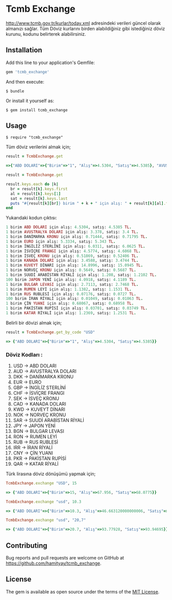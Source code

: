 # Tcmb Exchange

http://www.tcmb.gov.tr/kurlar/today.xml adresindeki verileri güncel olarak almanızı sağlar. Tüm Döviz kurlarını birden alabildiğiniz gibi istediğiniz döviz kurunu, kodunu belirterek alabilirsiniz.

## Installation

Add this line to your application's Gemfile:

```ruby
gem 'tcmb_exchange'
```

And then execute:

    $ bundle

Or install it yourself as:

    $ gem install tcmb_exchange

## Usage

    $ require "tcmb_exchange"

Tüm döviz verilerini almak için;

```ruby
result = TcmbExchange.get

=>{"ABD DOLARI"=>{"Birim"=>"1", "Alış"=>4.5304, "Satış"=>4.5385}, "AVUSTRALYA DOLARI"=>{"Birim"=>"1", "Alış"=>3.378, "Satış"=>3.4}, "DANİMARKA KRONU"=>{"Birim"=>"1", "Alış"=>0.71444, "Satış"=>0.71795}, "EURO"=>{"Birim"=>"1", "Alış"=>5.3334, "Satış"=>5.343}, "İNGİLİZ STERLİNİ"=>{"Birim"=>"1", "Alış"=>6.0311, "Satış"=>6.0625}, "İSVİÇRE FRANGI"=>{"Birim"=>"1", "Alış"=>4.5774, "Satış"=>4.6068}, "İSVEÇ KRONU"=>{"Birim"=>"1", "Alış"=>0.51869, "Satış"=>0.52406}, "KANADA DOLARI"=>{"Birim"=>"1", "Alış"=>3.4588, "Satış"=>3.4744}, "KUVEYT DİNARI"=>{"Birim"=>"1", "Alış"=>14.8996, "Satış"=>15.0945}, "NORVEÇ KRONU"=>{"Birim"=>"1", "Alış"=>0.5649, "Satış"=>0.5687}, "SUUDİ ARABİSTAN RİYALİ"=>{"Birim"=>"1", "Alış"=>1.208, "Satış"=>1.2102}, "JAPON YENİ"=>{"Birim"=>"100", "Alış"=>4.0918, "Satış"=>4.1189}, "BULGAR LEVASI"=>{"Birim"=>"1", "Alış"=>2.7113, "Satış"=>2.7468}, "RUMEN LEYİ"=>{"Birim"=>"1", "Alış"=>1.1382, "Satış"=>1.1531}, "RUS RUBLESİ"=>{"Birim"=>"1", "Alış"=>0.07176, "Satış"=>0.0727}, "İRAN RİYALİ"=>{"Birim"=>"100", "Alış"=>0.01049, "Satış"=>0.01063}, "ÇİN YUANI"=>{"Birim"=>"1", "Alış"=>0.68067, "Satış"=>0.68958}, "PAKİSTAN RUPİSİ"=>{"Birim"=>"1", "Alış"=>0.03701, "Satış"=>0.03749}, "KATAR RİYALİ"=>{"Birim"=>"1", "Alış"=>1.2369, "Satış"=>1.2531}}

```    
```ruby
result = TcmbExchange.get

result.keys.each do |k|
  br = result[k].keys.first
  al = result[k].keys[1]
  sat = result[k].keys.last
  puts "#{result[k][br]} birim " + k + " için alış: " + result[k][al].to_s + ", satış: " + result[k][sat].to_s + " TL."
end
```    
Yukarıdaki kodun çıktısı:

```ruby
1 birim ABD DOLARI için alış: 4.5304, satış: 4.5385 TL.
1 birim AVUSTRALYA DOLARI için alış: 3.378, satış: 3.4 TL.
1 birim DANİMARKA KRONU için alış: 0.71444, satış: 0.71795 TL.
1 birim EURO için alış: 5.3334, satış: 5.343 TL.
1 birim İNGİLİZ STERLİNİ için alış: 6.0311, satış: 6.0625 TL.
1 birim İSVİÇRE FRANGI için alış: 4.5774, satış: 4.6068 TL.
1 birim İSVEÇ KRONU için alış: 0.51869, satış: 0.52406 TL.
1 birim KANADA DOLARI için alış: 3.4588, satış: 3.4744 TL.
1 birim KUVEYT DİNARI için alış: 14.8996, satış: 15.0945 TL.
1 birim NORVEÇ KRONU için alış: 0.5649, satış: 0.5687 TL.
1 birim SUUDİ ARABİSTAN RİYALİ için alış: 1.208, satış: 1.2102 TL.
100 birim JAPON YENİ için alış: 4.0918, satış: 4.1189 TL.
1 birim BULGAR LEVASI için alış: 2.7113, satış: 2.7468 TL.
1 birim RUMEN LEYİ için alış: 1.1382, satış: 1.1531 TL.
1 birim RUS RUBLESİ için alış: 0.07176, satış: 0.0727 TL.
100 birim İRAN RİYALİ için alış: 0.01049, satış: 0.01063 TL.
1 birim ÇİN YUANI için alış: 0.68067, satış: 0.68958 TL.
1 birim PAKİSTAN RUPİSİ için alış: 0.03701, satış: 0.03749 TL.
1 birim KATAR RİYALİ için alış: 1.2369, satış: 1.2531 TL.
```    

Belirli bir dövizi almak için;

```ruby
result = TcmbExchange.get_by_code "USD"

=> {"ABD DOLARI"=>{"Birim"=>"1", "Alış"=>4.5304, "Satış"=>4.5385}}

```    

### Döviz Kodları :

1.  USD -> ABD DOLARI
2.  AUD -> AVUSTRALYA DOLARI
3.  DKK -> DANİMARKA KRONU
4.  EUR -> EURO
5.  GBP -> İNGİLİZ STERLİNİ
6.  CHF -> İSVİÇRE FRANGI
7.  SEK -> İSVEÇ KRONU
8.  CAD -> KANADA DOLARI
9.  KWD -> KUVEYT DİNARI
10. NOK -> NORVEÇ KRONU
11. SAR -> SUUDİ ARABİSTAN RİYALİ
12. JPY -> JAPON YENİ
13. BGN -> BULGAR LEVASI
14. RON -> RUMEN LEYİ
15. RUB -> RUS RUBLESİ
16. IRR -> İRAN RİYALİ
17. CNY -> ÇİN YUANI
18. PKR -> PAKİSTAN RUPİSİ
19. QAR -> KATAR RİYALİ

Türk lirasına döviz dönüşümü yapmak için;

```ruby
TcmbExchange.exchange "USD", 15

=> {"ABD DOLARI"=>{"Birim"=>15, "Alış"=>67.956, "Satış"=>68.0775}}

```    

```ruby
TcmbExchange.exchange "usd", 10.3

=> {"ABD DOLARI"=>{"Birim"=>10.3, "Alış"=>46.663120000000006, "Satış"=>46.746550000000006}}

```    

```ruby
TcmbExchange.exchange "usd", "20,7"

=> {"ABD DOLARI"=>{"Birim"=>20.7, "Alış"=>93.77928, "Satış"=>93.94695}}

```

## Contributing

Bug reports and pull requests are welcome on GitHub at https://github.com/hamityay/tcmb_exchange.

## License

The gem is available as open source under the terms of the [MIT License](https://opensource.org/licenses/MIT).
